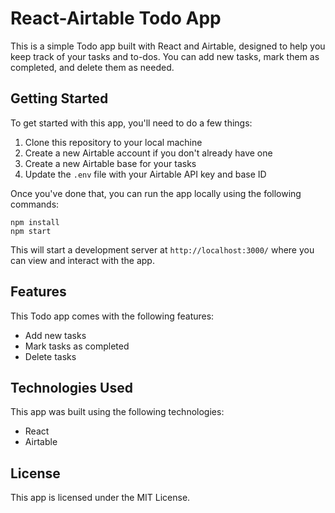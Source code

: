 # React-Airtable Todo App

This is a simple Todo app built with React and Airtable, designed to help you keep track of your tasks and to-dos. You can add new tasks, mark them as completed, and delete them as needed.

## Getting Started

To get started with this app, you'll need to do a few things:

1. Clone this repository to your local machine
2. Create a new Airtable account if you don't already have one
3. Create a new Airtable base for your tasks
4. Update the `.env` file with your Airtable API key and base ID

Once you've done that, you can run the app locally using the following commands:

```
npm install
npm start
```

This will start a development server at `http://localhost:3000/` where you can view and interact with the app.

## Features

This Todo app comes with the following features:

- Add new tasks
- Mark tasks as completed
- Delete tasks

## Technologies Used

This app was built using the following technologies:

- React
- Airtable

## License

This app is licensed under the MIT License.
